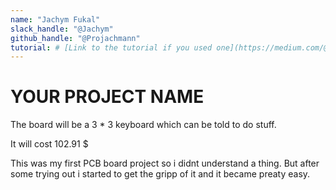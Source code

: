 ```yaml
---
name: "Jachym Fukal"
slack_handle: "@Jachym"
github_handle: "@Projachmann"
tutorial: # [Link to the tutorial if you used one](https://medium.com/@nikigt3/creating-a-diy-micropad-2548031240bf)
---
```


# YOUR PROJECT NAME

<!-- Describe your board in 2-3 sentences. What are you making? What will it do? -->
The board will be a 3 * 3 keyboard which can be told to do stuff.
<!-- How much is it going to cost? -->
It will cost 102.91 $
<!-- Tell us a little bit about your design process. What were some challenges? What helped? ***Totally optional*** -->
This was my first PCB board project so i didnt understand a thing. But after some trying out i started to get the gripp of it and it became preaty easy.
